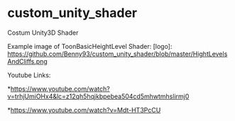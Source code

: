 # custom_unity_shader
Costum Unity3D Shader

Example image of ToonBasicHeightLevel Shader:
[logo]: https://github.com/Benny93/custom_unity_shader/blob/master/HightLevelsAndCliffs.png

Youtube Links:

*https://www.youtube.com/watch?v=trhjUmiOHx4&lc=z12qh5hqjkbpebea504cd5mhwtmhslirmj0

*https://www.youtube.com/watch?v=Mdt-HT3PcCU
